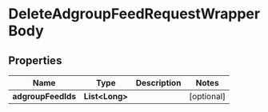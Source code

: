 

# DeleteAdgroupFeedRequestWrapperBody


## Properties

Name | Type | Description | Notes
------------ | ------------- | ------------- | -------------
**adgroupFeedIds** | **List&lt;Long&gt;** |  |  [optional]



